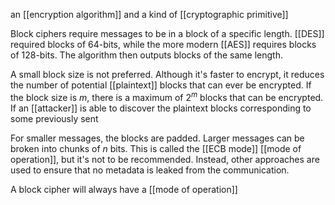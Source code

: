 an [[encryption algorithm]] and a kind of [[cryptographic primitive]] 

Block ciphers require messages to be in a block of a specific length. [[DES]] required blocks of 64-bits, while the more modern [[AES]] requires blocks of 128-bits. The algorithm then outputs blocks of the same length.

A small block size is not preferred. Although it's faster to encrypt, it reduces the number of potential [[plaintext]] blocks that can ever be encrypted. If the block size is _m_, there is a maximum of $2^m$ blocks that can be encrypted. If an [[attacker]] is able to discover the plaintext blocks corresponding to some previously sent 

For smaller messages, the blocks are padded. Larger messages can be broken into chunks of _n_ bits. This is called the [[ECB mode]] [[mode of operation]], but it's not to be recommended. Instead, other approaches are used to ensure that no metadata is leaked from the communication.

A block cipher will always have a [[mode of operation]]





